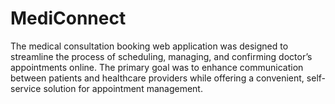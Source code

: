 # MediConnect
The medical consultation booking web application was designed to streamline the process of scheduling, managing, and confirming doctor’s appointments online. The primary goal was to enhance communication between patients and healthcare providers while offering a convenient, self-service solution for appointment management.

